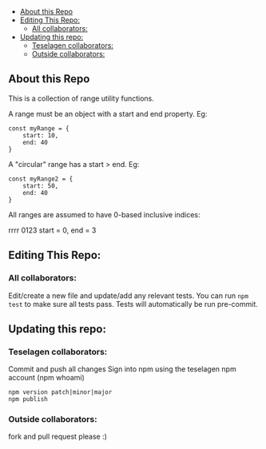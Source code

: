 <!-- TOC -->

- [About this Repo](#about-this-repo)
- [Editing This Repo:](#editing-this-repo)
  - [All collaborators:](#all-collaborators)
- [Updating this repo:](#updating-this-repo)
  - [Teselagen collaborators:](#teselagen-collaborators)
  - [Outside collaborators:](#outside-collaborators)

<!-- /TOC -->

## About this Repo
This is a collection of range utility functions.


A range must be an object with a start and end property.
Eg:
```
const myRange = {
	start: 10,
	end: 40
}
```

A "circular" range has a start > end.
Eg:
```
const myRange2 = {
	start: 50,
	end: 40
}
```

All ranges are assumed to have 0-based inclusive indices:

rrrr
0123
start = 0,
end = 3


## Editing This Repo:
### All collaborators: 
Edit/create a new file and update/add any relevant tests. 
You can run `npm test` to make sure all tests pass. 
Tests will automatically be run pre-commit.

## Updating this repo: 
### Teselagen collaborators: 
Commit and push all changes
Sign into npm using the teselagen npm account (npm whoami)

```
npm version patch|minor|major
npm publish
```

### Outside collaborators: 
fork and pull request please :)
